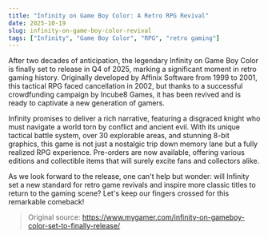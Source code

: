 ```yaml
---
title: "Infinity on Game Boy Color: A Retro RPG Revival"
date: 2025-10-19
slug: infinity-on-game-boy-color-revival
tags: ["Infinity", "Game Boy Color", "RPG", "retro gaming"]
---
```


After two decades of anticipation, the legendary Infinity on Game Boy Color is finally set to release in Q4 of 2025, marking a significant moment in retro gaming history. Originally developed by Affinix Software from 1999 to 2001, this tactical RPG faced cancellation in 2002, but thanks to a successful crowdfunding campaign by Incube8 Games, it has been revived and is ready to captivate a new generation of gamers.

Infinity promises to deliver a rich narrative, featuring a disgraced knight who must navigate a world torn by conflict and ancient evil. With its unique tactical battle system, over 30 explorable areas, and stunning 8-bit graphics, this game is not just a nostalgic trip down memory lane but a fully realized RPG experience. Pre-orders are now available, offering various editions and collectible items that will surely excite fans and collectors alike.

As we look forward to the release, one can't help but wonder: will Infinity set a new standard for retro game revivals and inspire more classic titles to return to the gaming scene? Let's keep our fingers crossed for this remarkable comeback!

> Original source: https://www.mygamer.com/infinity-on-gameboy-color-set-to-finally-release/
